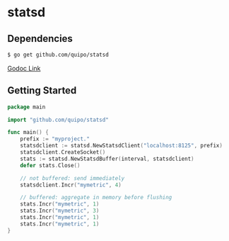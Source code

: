 # statsd

## Dependencies

```bash
$ go get github.com/quipo/statsd
```
[Godoc Link](http://godoc.org/github.com/quipo/statsd)

## Getting Started

```go
package main

import "github.com/quipo/statsd"

func main() {
    prefix := "myproject."
    statsdclient := statsd.NewStatsdClient("localhost:8125", prefix)
    statsdclient.CreateSocket()
    stats := statsd.NewStatsdBuffer(interval, statsdclient)
    defer stats.Close()

    // not buffered: send immediately
    statsdclient.Incr("mymetric", 4)

    // buffered: aggregate in memory before flushing
    stats.Incr("mymetric", 1)
    stats.Incr("mymetric", 3)
    stats.Incr("mymetric", 1)
    stats.Incr("mymetric", 1)
}
```